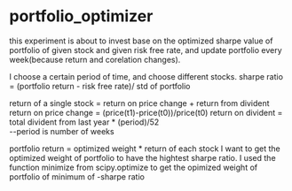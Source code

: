 # portfolio_optimizer

this experiment is about to invest base on the optimized sharpe value of portfolio of given stock and given risk free rate, and update portfolio every week(because return and corelation changes).

I choose a certain period of time, and choose different stocks.
sharpe ratio = (portfolio return - risk free rate)/ std of portfolio

return of a single stock =  return on price change + return from divident
return on price change = (price(t1)-price(t0))/price(t0)
return on divident = total divident from last year * (period)/52  
--period is number of weeks

portfolio return = optimized weight * return of each stock
I want to get the optimized weight of portfolio to have the hightest sharpe ratio.
I used the function minimize from scipy.optimize to get the opimized weight of portfolio of minimum of -sharpe ratio

